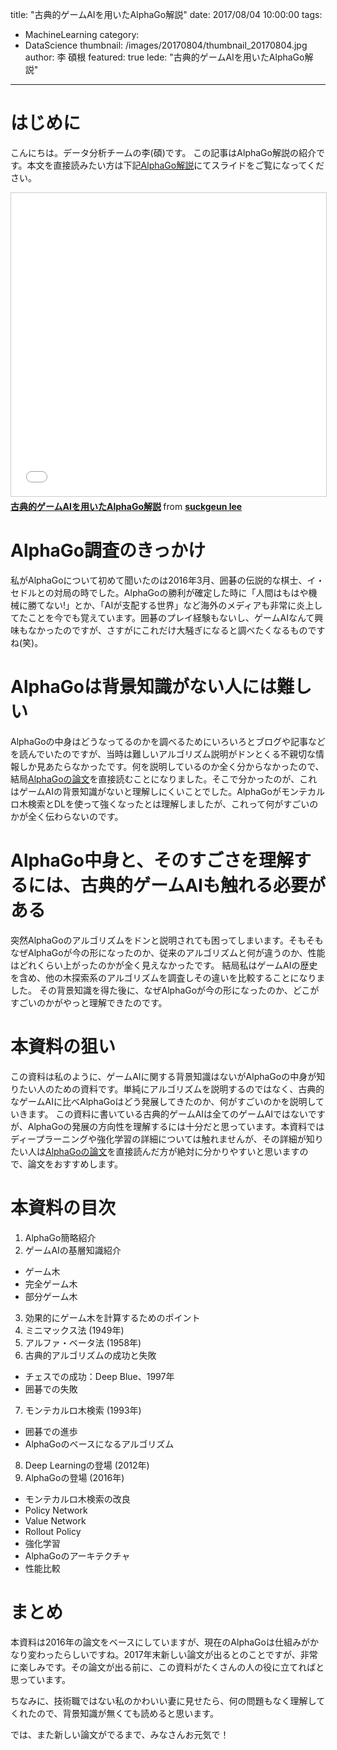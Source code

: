 title: "古典的ゲームAIを用いたAlphaGo解説"
date: 2017/08/04 10:00:00
tags:
  - MachineLearning
category:
  - DataScience
thumbnail: /images/20170804/thumbnail_20170804.jpg
author: 李 碩根
featured: true
lede: "古典的ゲームAIを用いたAlphaGo解説"
---

# はじめに
こんにちは。データ分析チームの李(碩)です。
この記事はAlphaGo解説の紹介です。本文を直接読みたい方は下記[AlphaGo解説](https://www.slideshare.net/suckgeunlee/aialphago/suckgeunlee/aialphago)にてスライドをご覧になってください。

<iframe src="//www.slideshare.net/slideshow/embed_code/key/MkHgW3PHRXZxOL" width="595" height="485" frameborder="0" marginwidth="0" marginheight="0" scrolling="no" style="border:1px solid #CCC; border-width:1px; margin-bottom:5px; max-width: 100%;" allowfullscreen> </iframe> <div style="margin-bottom:5px"> <strong> <a href="//www.slideshare.net/suckgeunlee/aialphago" title="古典的ゲームAIを用いたAlphaGo解説" target="_blank">古典的ゲームAIを用いたAlphaGo解説</a> </strong> from <strong><a target="_blank" href="https://www.slideshare.net/suckgeunlee">suckgeun lee</a></strong> </div>

# AlphaGo調査のきっかけ
私がAlphaGoについて初めて聞いたのは2016年3月、囲碁の伝説的な棋士、イ・セドルとの対局の時でした。AlphaGoの勝利が確定した時に「人間はもはや機械に勝てない!」とか、「AIが支配する世界」など海外のメディアも非常に炎上してたことを今でも覚えています。囲碁のプレイ経験もないし、ゲームAIなんて興味もなかったのですが、さすがにこれだけ大騒ぎになると調べたくなるものですね(笑)。

# AlphaGoは背景知識がない人には難しい
AlphaGoの中身はどうなってるのかを調べるためにいろいろとブログや記事などを読んでいたのですが、当時は難しいアルゴリズム説明がドンとくる不親切な情報しか見あたらなかったです。何を説明しているのか全く分からなかったので、結局[AlphaGoの論文]を直接読むことになりました。そこで分かったのが、これはゲームAIの背景知識がないと理解しにくいことでした。AlphaGoがモンテカルロ木検索とDLを使って強くなったとは理解しましたが、これって何がすごいのかが全く伝わらないのです。

[AlphaGoの論文]:https://www.nature.com/nature/journal/v529/n7587/full/nature16961.html

# AlphaGo中身と、そのすごさを理解するには、古典的ゲームAIも触れる必要がある
突然AlphaGoのアルゴリズムをドンと説明されても困ってしまいます。そもそもなぜAlphaGoが今の形になったのか、従来のアルゴリズムと何が違うのか、性能はどれくらい上がったのかが全く見えなかったです。
結局私はゲームAIの歴史を含め、他の木探索系のアルゴリズムを調査しその違いを比較することになりました。
その背景知識を得た後に、なぜAlphaGoが今の形になったのか、どこがすごいのかがやっと理解できたのです。

# 本資料の狙い
この資料は私のように、ゲームAIに関する背景知識はないがAlphaGoの中身が知りたい人のための資料です。単純にアルゴリズムを説明するのではなく、古典的なゲームAIに比べAlphaGoはどう発展してきたのか、何がすごいのかを説明していきます。
この資料に書いている古典的ゲームAIは全てのゲームAIではないですが、AlphaGoの発展の方向性を理解するには十分だと思っています。本資料ではディープラーニングや強化学習の詳細については触れませんが、その詳細が知りたい人は[AlphaGoの論文]を直接読んだ方が絶対に分かりやすいと思いますので、論文をおすすめします。

# 本資料の目次
1. AlphaGo簡略紹介
2. ゲームAIの基層知識紹介
 * ゲーム木
 * 完全ゲーム木
 * 部分ゲーム木
3. 効果的にゲーム木を計算するためのポイント
4. ミニマックス法 (1949年)
5. アルファ・ベータ法 (1958年)
6. 古典的アルゴリズムの成功と失敗
 * チェスでの成功：Deep Blue、1997年
 * 囲碁での失敗
7. モンテカルロ木検索 (1993年)
 * 囲碁での進歩
 * AlphaGoのベースになるアルゴリズム
8. Deep Learningの登場 (2012年)
9. AlphaGoの登場 (2016年)
 * モンテカルロ木検索の改良
 * Policy Network
 * Value Network
 * Rollout Policy
 * 強化学習
 * AlphaGoのアーキテクチャ
 * 性能比較

# まとめ
本資料は2016年の論文をベースにしていますが、現在のAlphaGoは仕組みがかなり変わったらしいですね。2017年末新しい論文が出るとのことですが、非常に楽しみです。その論文が出る前に、この資料がたくさんの人の役に立てればと思っています。

ちなみに、技術職ではない私のかわいい妻に見せたら、何の問題もなく理解してくれたので、背景知識が無くても読めると思います。

では、また新しい論文がでるまで、みなさんお元気で！

